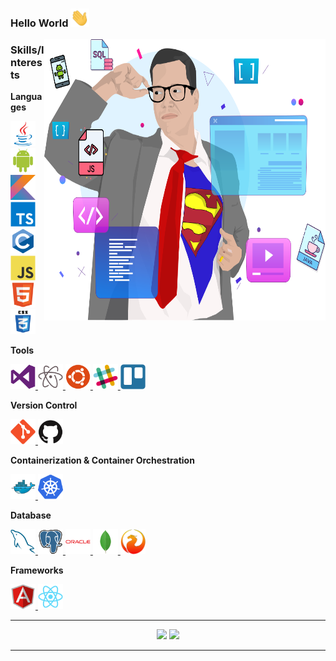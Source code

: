 ### Hello World <img src="https://raw.githubusercontent.com/DavidCabral/DavidCabral/master/assets/Hi.gif?raw=true" width="30px">

<img align = 'right' src="https://raw.githubusercontent.com/DavidCabral/DavidCabral/main/assets/eu.svg" alt="David Cabral" width="450" height="450">


### Skills/Interests

**Languages**


<a href="https://www.java.com/en/">
  <img
    alt="Java"
    height="40"
    width="40"
    src="https://raw.githubusercontent.com/DavidCabral/DavidCabral/main/assets/languages/java-original.svg" />
</a>
<a href="https://www.java.com/en/">
  <img
    alt="Android"
    height="40"
    width="40"
    src="https://raw.githubusercontent.com/DavidCabral/DavidCabral/master/assets/languages/android-original.svg" />
</a>
<a href="https://www.java.com/en/">
  <img
    alt="kotlin"
    height="40"
    width="40"
    src="https://raw.githubusercontent.com/DavidCabral/DavidCabral/master/assets/languages/kotlin-original.svg?raw=true?sanitize=true" />
</a>
<a href="https://www.java.com/en/">
  <img
    alt="typescript"
    height="40"
    width="40"
    src="https://raw.githubusercontent.com/DavidCabral/DavidCabral/master/assets/languages/typescript-original.svg?raw=true?sanitize=true" />
</a>
<a href="https://www.cprogramming.com/">
  <img
    alt="C"
    height="40"
    width="40"
    src="https://raw.githubusercontent.com/DavidCabral/DavidCabral/master/assets/languages/c-original.svg?raw=true?sanitize=true" />
</a>
<a href="https://www.javascript.com/">
  <img
    alt="JavaScript"
    height="40"
    width="40"
     src="https://raw.githubusercontent.com/DavidCabral/DavidCabral/master/assets/languages/javascript-original.svg?raw=true?sanitize=true" />
</a>
<a href="https://w3.org/">
  <img
    alt="Dart"
    height="40"
    width="40"
    src="https://raw.githubusercontent.com/DavidCabral/DavidCabral/master/assets/languages/html5-original.svg" />
</a>
<a href="https://w3.org/">
  <img
    alt="CSS"
    height="40"
    width="40"
    src="https://raw.githubusercontent.com/DavidCabral/DavidCabral/master/assets/languages/css3.svg" />
</a>


**Tools**

<a href="code.visualstudio.com/">
  <img 
    alt="VS Code"
    height="40"
    width="40"
    src="https://raw.githubusercontent.com/DavidCabral/DavidCabral/master/assets/tools/visualstudio-plain.svg" />
</a>
<a href="atom.io">
  <img 
    alt="Atom"
    height="40"
    width="40"
    src="https://raw.githubusercontent.com/DavidCabral/DavidCabral/master/assets/tools/atom-original.svg" />
</a>
<a href="https://ubuntu.com">
  <img 
    alt="Ubuntu"
    height="40"
    width="40"
    src="https://raw.githubusercontent.com/DavidCabral/DavidCabral/master/assets/tools/ubuntu-plain.svg" />
</a>
<a href="https://slack.com">
  <img 
    alt="Slack"
    height="40"
    width="40"
    src="https://raw.githubusercontent.com/DavidCabral/DavidCabral/master/assets/tools/slack-original.svg" />
</a>
  <a href="https://trello.com">
  <img 
    alt="Trello"
    height="40"
    width="40"
    src="https://raw.githubusercontent.com/DavidCabral/DavidCabral/master/assets/tools/trello-plain.svg" />
</a>


**Version Control**

<a href="https://git-scm.com">
  <img
    alt="Git"
    height="40"
    width="40"
    src="https://raw.githubusercontent.com/DavidCabral/DavidCabral/master/assets/other/git-original.svg" />
</a>
<a href="https://github.com">
  <img
    alt="Github"
    height="40"
    width="40"
    src="https://raw.githubusercontent.com/DavidCabral/DavidCabral/master/assets/other/github-original.svg" />
</a>


**Containerization & Container Orchestration**

<a href="https://hub.docker.com/">
  <img 
    alt="Docker"
    height="40"
    width="40"
    src="https://raw.githubusercontent.com/DavidCabral/DavidCabral/master/assets/docker-original.svg" />
</a>
<a href="https://kubernetes.io/">
  <img 
    alt="Kubernetes"
    height="40"
    width="40"
    src="https://raw.githubusercontent.com/DavidCabral/DavidCabral/master/assets/kubernetes-icon.svg" />
</a>


**Database**

<a href="https://mysql.com/">
  <img 
    alt="MySql"
    height="40"
    width="40"
    src="https://raw.githubusercontent.com/DavidCabral/DavidCabral/master/assets/databases/mysql-original.svg" />
</a>

<a href="#">
  <img 
    alt="postgres"
    height="40"
    width="40"
    src="https://raw.githubusercontent.com/DavidCabral/DavidCabral/master/assets/databases/postgresql.svg" />
</a>

<a href="#">
  <img 
    alt="oracle"
    height="40"
    width="40"
    src="https://raw.githubusercontent.com/DavidCabral/DavidCabral/master/assets/databases/oracle-original.svg" />
</a>

<a href="#">
  <img 
    alt="mongodb"
    height="40"
    width="40"
    src="https://raw.githubusercontent.com/DavidCabral/DavidCabral/master/assets/databases/mongodb-original.svg" />
</a>

<a href="#">
  <img 
    alt="firebird"
    height="40"
    width="40"
    src="https://raw.githubusercontent.com/DavidCabral/DavidCabral/master/assets/databases/firebird.svg" />
</a>


**Frameworks**


<a href="https://reactjs.org/">
  <img
    alt="React"
    height="40"
    width="40"
    src="https://raw.githubusercontent.com/DavidCabral/DavidCabral/master/assets/frameworks/angularjs-original.svg" />
</a>

<a href="https://reactjs.org/">
  <img
    alt="React"
    height="40"
    width="40"
    src="https://raw.githubusercontent.com/DavidCabral/DavidCabral/master/assets/frameworks/react-original.svg" />
</a>

<br>

<hr>
<p align = "center">
  <img src = "https://github-readme-stats.vercel.app/api?username=DavidCabral&show_icons=true&theme=dark&line_height=40">
  <img src = "https://github-readme-stats.vercel.app/api/top-langs/?username=DavidCabral&theme=dark">
</p>

<hr>
<p align="center">
 
</p>



<!--
**DavidCabral/DavidCabral** is a ✨ _special_ ✨ repository because its `README.md` (this file) appears on your GitHub profile.
Here are some ideas to get you started:

- 🔭 I’m currently working on ...
- 🌱 I’m currently learning ...
- 👯 I’m looking to collaborate on ...
- 🤔 I’m looking for help with ...
- 💬 Ask me about ...
- 📫 How to reach me: ...
- 😄 Pronouns: ...
- ⚡ Fun fact: ...
-->

